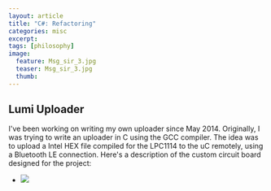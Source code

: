 ```yaml
---
layout: article
title: "C#: Refactoring"
categories: misc
excerpt:
tags: [philosophy]
image:
  feature: Msg_sir_3.jpg
  teaser: Msg_sir_3.jpg
  thumb:
---
```


## Lumi Uploader

I've been working on writing my own uploader since May 2014.  Originally, I was trying to write an uploader in C using the GCC compiler.  The idea was to upload a Intel HEX file compiled for the LPC1114 to the uC remotely, using a Bluetooth LE connection.  Here's a description of the custom circuit board designed for the project:

* ![](http://ladvien.github.io/robots/valdez-mutant-board/)
